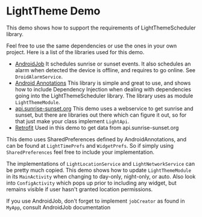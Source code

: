 # LightTheme Demo

This demo shows how to support the requirements of LightThemeScheduler library. 

Feel free to use the same dependencies or use the ones in your own project.
Here is a list of the libraries used for this demo.

* [AndroidJob](https://github.com/evernote/android-job) It schedules sunrise or sunset events. It also schedules an alarm when detected the device is offline, and requires to go online. See `DroidAlarmService`.
* [Android Annotations](http://androidannotations.org/) This library is simple and great to use, and shows how to include Dependency Injection when dealing with dependencies going into the LightThemeScheduler library. The library uses as module `LightThemeModule`.
* [api.sunrise-sunset.org](https://api.sunrise-sunset.org) This demo uses a webservice to get sunrise and sunset, but there are libraries out there which can figure it out, so for that just make your class implement `LightApi`.
* [Retrofit](https://square.github.io/retrofit/) Used in this demo to get data from api.sunrise-sunset.org

This demo uses SharedPreferences defined by AndroidAnnotations, and can be found at `LightTimePrefs` and `WidgetPrefs`. So if simply using `SharedPreferences` feel free to include your implementation.

The implementations of `LightLocationService` and `LightNetworkService` can be pretty much copied. This demo shows how to update `LightThemeModule` in its `MainActivity` when changing to day-only, night-only, or auto.
Also look into `ConfigActivity` which pops up prior to including any widget, but remains visible if user hasn't granted location permissions.

If you use AndroidJob, don't forget to implement `jobCreator` as found in `MyApp`, consult AndroidJob documentation
